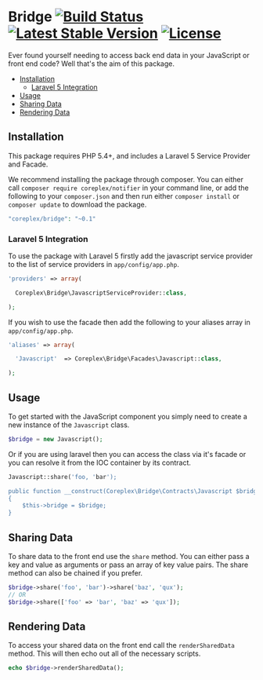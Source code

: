 # Bridge [![Build Status](https://travis-ci.org/coreplex/bridge.svg?branch=master)](https://travis-ci.org/coreplex/bridge) [![Latest Stable Version](https://poser.pugx.org/coreplex/bridge/v/stable)](https://packagist.org/packages/coreplex/bridge) [![License](https://poser.pugx.org/coreplex/bridge/license)](https://packagist.org/packages/coreplex/bridge)

Ever found yourself needing to access back end data in your JavaScript or front end code? Well that's the aim of this 
package.

- [Installation](#installation)
    - [Laravel 5 Integration](#laravel-5-integration)
- [Usage](#usage)
- [Sharing Data](#sharing-data)
- [Rendering Data](#rendering-data)


## Installation

This package requires PHP 5.4+, and includes a Laravel 5 Service Provider and Facade.

We recommend installing the package through composer. You can either call `composer require coreplex/notifier` in your 
command line, or add the following to your `composer.json` and then run either `composer install` or `composer update` 
to download the package.

```php
"coreplex/bridge": "~0.1"
```

### Laravel 5 Integration

To use the package with Laravel 5 firstly add the javascript service provider to the list of service providers in 
`app/config/app.php`.

```php
'providers' => array(

  Coreplex\Bridge\JavascriptServiceProvider::class,

);
```

If you wish to use the facade then add the following to your aliases array in `app/config/app.php`.

```php
'aliases' => array(

  'Javascript'  => Coreplex\Bridge\Facades\Javascript::class,

);
```

## Usage

To get started with the JavaScript component you simply need to create a new instance of the `Javascript` class.

```php
$bridge = new Javascript();
```

Or if you are using laravel then you can access the class via it's facade or you can resolve it from the IOC container 
by its contract.

```php
Javascript::share('foo, 'bar');

public function __construct(Coreplex\Bridge\Contracts\Javascript $bridge)
{
    $this->bridge = $bridge;
}
```

## Sharing Data

To share data to the front end use the `share` method. You can either pass a key and value as arguments or pass an 
array of key value pairs. The share method can also be chained if you prefer.
 
```php
$bridge->share('foo', 'bar')->share('baz', 'qux');
// OR
$bridge->share(['foo' => 'bar', 'baz' => 'qux']);
```

## Rendering Data

To access your shared data on the front end call the `renderSharedData` method. This will then echo out all of the 
necessary scripts.

```php
echo $bridge->renderSharedData();
```
